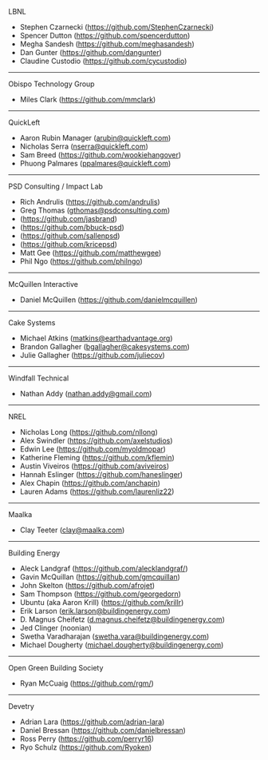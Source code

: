 LBNL

- Stephen Czarnecki (https://github.com/StephenCzarnecki)
- Spencer Dutton (https://github.com/spencerdutton)
- Megha Sandesh (https://github.com/meghasandesh)
- Dan Gunter (https://github.com/dangunter)
- Claudine Custodio (https://github.com/cycustodio)

---

Obispo Technology Group

- Miles Clark (https://github.com/mmclark)

---

QuickLeft

- Aaron Rubin Manager (arubin@quickleft.com)
- Nicholas Serra (nserra@quickleft.com)
- Sam Breed (https://github.com/wookiehangover)
- Phuong Palmares (ppalmares@quickleft.com)

---

PSD Consulting / Impact Lab

- Rich Andrulis (https://github.com/andrulis)
- Greg Thomas (gthomas@psdconsulting.com)
- (https://github.com/jasbrand)
- (https://github.com/bbuck-psd)
- (https://github.com/sallenpsd)
- (https://github.com/kricepsd)
- Matt Gee (https://github.com/matthewgee)
- Phil Ngo (https://github.com/philngo)

---

McQuillen Interactive

- Daniel McQuillen (https://github.com/danielmcquillen)

---

Cake Systems

- Michael Atkins (matkins@earthadvantage.org)
- Brandon Gallagher (bgallagher@cakesystems.com)
- Julie Gallagher (https://github.com/juliecov)

---

Windfall Technical

- Nathan Addy (nathan.addy@gmail.com)

---

NREL

- Nicholas Long (https://github.com/nllong)
- Alex Swindler (https://github.com/axelstudios)
- Edwin Lee (https://github.com/myoldmopar)
- Katherine Fleming (https://github.com/kflemin)
- Austin Viveiros (https://github.com/aviveiros)
- Hannah Eslinger (https://github.com/haneslinger)
- Alex Chapin (https://github.com/anchapin)
- Lauren Adams (https://github.com/laurenliz22)

---

Maalka

- Clay Teeter (clay@maalka.com)

---

Building Energy

- Aleck Landgraf (https://github.com/alecklandgraf/)
- Gavin McQuillan (https://github.com/gmcquillan)
- John Skelton (https://github.com/afrojet)
- Sam Thompson (https://github.com/georgedorn)
- Ubuntu (aka Aaron Krill) (https://github.com/krillr)
- Erik Larson (erik.larson@buildingenergy.com)
- D. Magnus Cheifetz (d.magnus.cheifetz@buildingenergy.com)
- Jed Clinger (noonian)
- Swetha Varadharajan (swetha.vara@buildingenergy.com)
- Michael Dougherty (michael.dougherty@buildingenergy.com)

---

Open Green Building Society

- Ryan McCuaig (https://github.com/rgm/)

---

Devetry

- Adrian Lara (https://github.com/adrian-lara)
- Daniel Bressan (https://github.com/danielbressan)
- Ross Perry (https://github.com/perryr16)
- Ryo Schulz (https://github.com/Ryoken)
